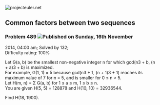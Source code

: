 ![projecteuler.net](images/print_page_logo.png)

## Common factors between two sequences

### Problem 489 ![](images/icon_info.png)Published on Sunday, 16th November
2014, 04:00 am; Solved by 132;  
Difficulty rating: 100%

Let G(a, b) be the smallest non-negative integer n for which gcd(n3 \+ b, (n
\+ a)3 \+ b) is maximized.  
For example, G(1, 1) = 5 because gcd(n3 \+ 1, (n \+ 1)3 \+ 1) reaches its
maximum value of 7 for n = 5, and is smaller for 0 ≤ n &lt; 5.  
Let H(m, n) = Σ G(a, b) for 1 ≤ a ≤ m, 1 ≤ b ≤ n.  
You are given H(5, 5) = 128878 and H(10, 10) = 32936544.

Find H(18, 1900).

  
  

